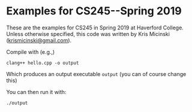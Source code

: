 # Examples for CS245--Spring 2019

These are the examples for CS245 in Spring 2019 at Haverford
College. Unless otherwise specified, this code was written by Kris
Micinski (krismicinski@gmail.com).

Compile with (e.g.,)

    clang++ hello.cpp -o output

Which produces an output executable `output` (you can of course change this)

You can then run it with:

    ./output
